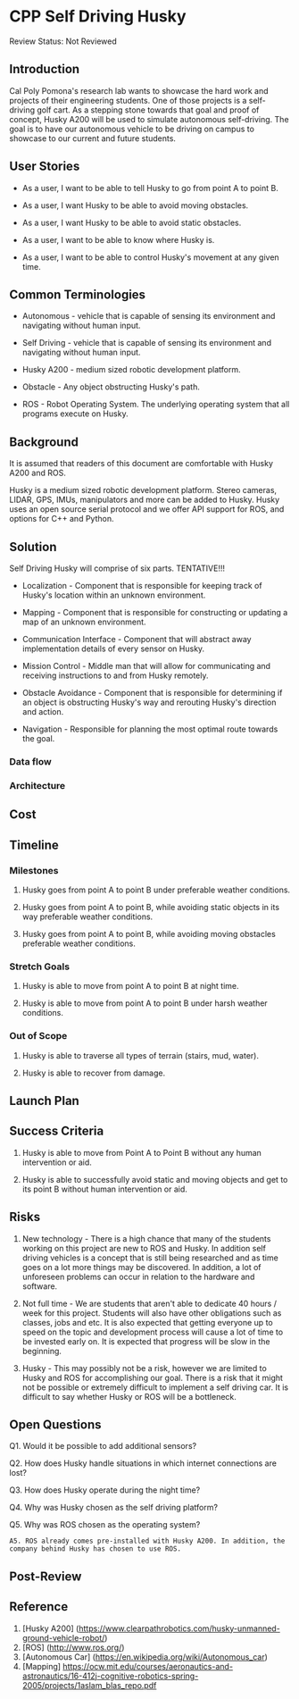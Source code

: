 # CPP Self Driving Husky

Review Status: Not Reviewed

## Introduction

Cal Poly Pomona's research lab wants to showcase the hard work and projects of their engineering students. One of those
projects is a self-driving golf cart. As a stepping stone towards that goal and proof of concept, Husky A200 will be
used to simulate autonomous self-driving. The goal is to have our autonomous vehicle to be driving on campus to showcase
to our current and future students.

## User Stories

* As a user, I want to be able to tell Husky to go from point A to point B.

* As a user, I want Husky to be able to avoid moving obstacles.

* As a user, I want Husky to be able to avoid static obstacles.

* As a user, I want to be able to know where Husky is.

* As a user, I want to be able to control Husky's movement at any given time.

## Common Terminologies

* Autonomous - vehicle that is capable of sensing its environment and navigating without human input.

* Self Driving - vehicle that is capable of sensing its environment and navigating without human input.

* Husky A200 - medium sized robotic development platform.

* Obstacle - Any object obstructing Husky's path.

* ROS - Robot Operating System. The underlying operating system that all programs execute on Husky.

## Background

It is assumed that readers of this document are comfortable with Husky A200 and ROS.

Husky is a medium sized robotic development platform. Stereo cameras, LIDAR, GPS, IMUs, manipulators and more can be added to Husky.
Husky uses an open source serial protocol and we offer API support for ROS, and options for C++ and Python.

## Solution

Self Driving Husky will comprise of six parts. TENTATIVE!!!

* Localization - Component that is responsible for keeping track of Husky's location within an unknown environment.

* Mapping - Component that is responsible for constructing or updating a map of an unknown environment.

* Communication Interface - Component that will abstract away implementation details of every sensor
 on Husky.

* Mission Control - Middle man that will allow for communicating and receiving instructions to
and from Husky remotely.

* Obstacle Avoidance - Component that is responsible for determining if an object is obstructing Husky's way and rerouting Husky's direction and action.

* Navigation - Responsible for planning the most optimal route towards the goal.

### Data flow

### Architecture

## Cost

## Timeline

### Milestones

1. Husky goes from point A to point B under preferable weather conditions.

2. Husky goes from point A to point B, while avoiding static objects in its way preferable weather conditions.

3. Husky goes from point A to point B, while avoiding moving obstacles preferable weather conditions.

### Stretch Goals

1. Husky is able to move from point A to point B at night time.

2. Husky is able to move from point A to point B under harsh weather conditions.

### Out of Scope

1. Husky is able to traverse all types of terrain (stairs, mud, water).

2. Husky is able to recover from damage.

## Launch Plan

## Success Criteria

1. Husky is able to move from Point A to Point B without any human intervention or aid.

2. Husky is able to successfully avoid static and moving objects and get to its point B without human intervention or aid.

## Risks

1. New technology - There is a high chance that many of the students working on this project are new to ROS and Husky.
In addition self driving vehicles is a concept that is still being researched and as time goes on a lot more things may
be discovered. In addition, a lot of unforeseen problems can occur in relation to the hardware and software.

2. Not full time - We are students that aren't able to dedicate 40 hours / week for this project. Students will also have
other obligations such as classes, jobs and etc. It is also expected that getting everyone up to speed on the topic and
development process will cause a lot of time to be invested early on. It is expected that progress will be slow in the
beginning.

3. Husky - This may possibly not be a risk, however we are limited to Husky and ROS for accomplishing our goal. There is
a risk that it might not be possible or extremely difficult to implement a self driving car. It is difficult to say
whether Husky or ROS will be a bottleneck.

## Open Questions

Q1. Would it be possible to add additional sensors?

Q2. How does Husky handle situations in which internet connections are lost?

Q3.  How does Husky operate during the night time?

Q4. Why was Husky chosen as the self driving platform?

Q5. Why was ROS chosen as the operating system?

    A5. ROS already comes pre-installed with Husky A200. In addition, the company behind Husky has chosen to use ROS.

## Post-Review

## Reference

1. [Husky A200] (https://www.clearpathrobotics.com/husky-unmanned-ground-vehicle-robot/)
2. [ROS] (http://www.ros.org/)
3. [Autonomous Car] (https://en.wikipedia.org/wiki/Autonomous_car)
4. [Mapping] https://ocw.mit.edu/courses/aeronautics-and-astronautics/16-412j-cognitive-robotics-spring-2005/projects/1aslam_blas_repo.pdf
